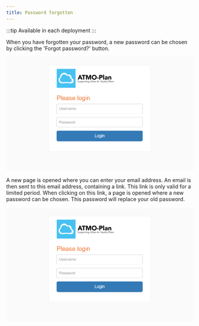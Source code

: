 ```yaml
---
title: Password forgotten
---
```


:::tip Available in each deployment
:::

When you have forgotten your password, a new password can be chosen by clicking the 'Forgot password?' button.

![Login](./images/login.png)

A new page is opened where you can enter your email address. An email is then sent to this email address, containing a link. This link is only valid for a limited period. When clicking on this link, a page is opened where a new password can be chosen. This password will replace your old password.

![Login](./images/login.png)

